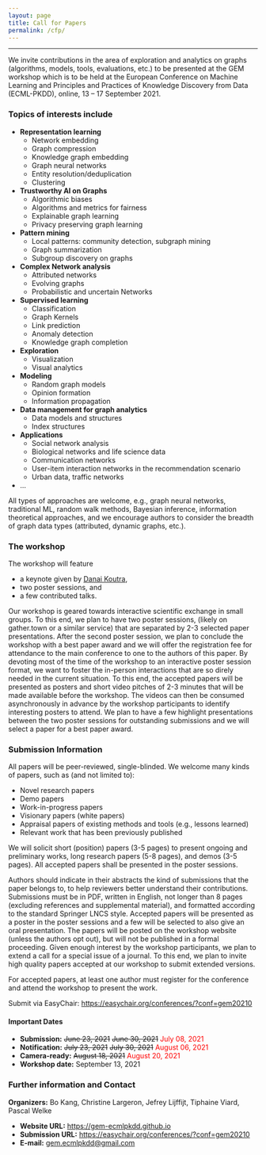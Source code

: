 ```yaml
---
layout: page
title: Call for Papers
permalink: /cfp/
---
```

---
We invite contributions in the area of exploration and analytics on graphs (algorithms, models, tools, evaluations, etc.) to be presented at the GEM workshop which is to be held at the European Conference on Machine Learning and Principles and Practices of Knowledge Discovery from Data (ECML-PKDD), online,  13 – 17 September 2021.


### Topics of interests include 

- **Representation learning**
  - Network embedding
  - Graph compression
  - Knowledge graph embedding
  - Graph neural networks
  - Entity resolution/deduplication
  - Clustering
- **Trustworthy AI on Graphs**
  - Algorithmic biases
  - Algorithms and metrics for fairness
  - Explainable graph learning
  - Privacy preserving graph learning
- **Pattern mining**
  - Local patterns: community detection, subgraph mining
  - Graph summarization
  - Subgroup discovery on graphs
- **Complex Network analysis**
  - Attributed networks
  - Evolving graphs
  - Probabilistic and uncertain Networks
- **Supervised learning**
  - Classification
  - Graph Kernels
  - Link prediction
  - Anomaly detection
  - Knowledge graph completion
- **Exploration**
  - Visualization
  - Visual analytics
- **Modeling**
  - Random graph models
  - Opinion formation
  - Information propagation
- **Data management for graph analytics**
  - Data models and structures
  - Index structures
- **Applications**
  - Social network analysis
  - Biological networks and life science data
  - Communication networks
  - User-item interaction networks in the recommendation scenario
  - Urban data, traffic networks
- ...

All types of approaches are welcome, e.g., graph neural networks, traditional ML, random walk methods, Bayesian inference, information theoretical approaches, and we encourage authors to consider the breadth of graph data types (attributed, dynamic graphs, etc.).


### The workshop 

The workshop will feature
- a keynote given by [Danai Koutra](http://web.eecs.umich.edu/~dkoutra/),
- two poster sessions, and
- a few contributed talks.

Our workshop is geared towards interactive scientific exchange in small groups. To this end, we plan to have two poster sessions, (likely on gather.town or a similar service) that are separated by 2-3 selected paper presentations. After the second poster session, we plan to conclude the workshop with a best paper award and we will offer the registration fee for attendance to the main conference to one to the authors of this paper. By devoting most of the time of the workshop to an interactive poster session format, we want to foster the in-person interactions that are so direly needed in the current situation. To this end, the accepted papers will be presented as posters and short video pitches of 2-3 minutes that will be made available before the workshop. The videos can then be consumed asynchronously in advance by the workshop participants to identify interesting posters to attend. We plan to have a few highlight presentations between the two poster sessions for outstanding submissions and we will select a paper for a best paper award.


### Submission Information 

All papers will be peer-reviewed, single-blinded. We welcome many kinds of papers, such as (and not limited to):
- Novel research papers
- Demo papers
- Work-in-progress papers
- Visionary papers (white papers)
- Appraisal papers of existing methods and tools (e.g., lessons learned)
- Relevant work that has been previously published

We will solicit short (position) papers (3-5 pages) to present ongoing and preliminary works, long research papers (5-8 pages), and demos (3-5 pages). All accepted papers shall be presented in the poster sessions.

Authors should indicate in their abstracts the kind of submissions that the paper belongs to, to help reviewers better understand their contributions. Submissions must be in PDF, written in English, not longer than 8 pages (excluding references and supplemental material), and formatted according to the standard Springer LNCS style.
Accepted papers will be presented as a poster in the poster sessions and a few will be selected to also give an oral presentation. The papers will be posted on the workshop website (unless the authors opt out), but will not be published in a formal proceeding. Given enough interest by the workshop participants, we plan to extend a call for a special issue of a journal. To this end, we plan to invite high quality papers accepted at our workshop to submit extended versions.

For accepted papers, at least one author must register for the conference and attend the workshop to present the work.

Submit via EasyChair: <https://easychair.org/conferences/?conf=gem20210>

#### Important Dates 
- **Submission:** ~~June 23, 2021~~ ~~June 30, 2021~~ <span style="color:red">July 08, 2021</span>
- **Notification:** ~~July 23, 2021~~ ~~July 30, 2021~~ <span style="color:red">August 06, 2021</span>
- **Camera-ready:** ~~August 18, 2021~~ <span style="color:red">August 20, 2021</span>
- **Workshop date:** September 13, 2021

### Further information and Contact
**Organizers:** Bo Kang, Christine Largeron, Jefrey Lijffijt, Tiphaine Viard, Pascal Welke

- **Website URL:** <https://gem-ecmlpkdd.github.io>
- **Submission URL:** <https://easychair.org/conferences/?conf=gem20210>
- **E-mail:** [gem.ecmlpkdd@gmail.com](mailto:gem.ecmlpkdd@gmail.com)

